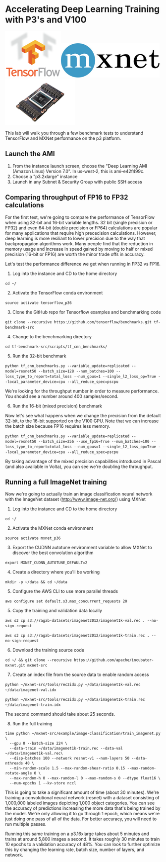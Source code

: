 # Accelerating Deep Learning Training with P3's and V100

<img src="images/tensorflow.png" height='150'><img src="images/mxnet.jpg" height='110'><img src="images/v100.jpg" height='150'>

This lab will walk you through a few benchmark tests to understand TensorFlow and MXNet performance on the p3 platform.

## Launch the AMI

1. From the instance launch screen, choose the "Deep Learning AMI (Amazon Linux) Version 7.0".  In us-west-2, this is ami-e42f499c.
1. Choose a "p3.2xlarge" instance
1. Launch in any Subnet & Security Group with public SSH access 

## Comparing throughput of FP16 to FP32 calculations

For the first test, we're going to compare the performance of TensorFlow when using 32-bit and 16-bit variable lengths.  32 bit (single precision or FP32) and even 64-bit (double precision or FP64) calculations are popular for many applications that require high prececision calculations.  However, deep learning is more resiliant to lower precision due to the way that backpropagaion algorithms work.  Many people find that the reduction in memory usage and increase in speed gained by moving to half or mixed precision (16-bit or FP16) are worth the minor trade offs in accuracy.

Let's test the performance difference we get when running in FP32 vs FP16.

1. Log into the instance and CD to the home directory

  ```cd ~/```

2. Activate the TensorFlow conda environment

  ```source activate tensorflow_p36```

3. Clone the GitHub repo for Tensorflow examples and benchmarking code

  ```git clone --recursive https://github.com/tensorflow/benchmarks.git tf-benchmark-src```

4. Change to the benchmarking directory

  ```cd tf-benchmark-src/scripts/tf_cnn_benchmarks/```

5. Run the 32-bit benchmark

  ```python tf_cnn_benchmarks.py --variable_update=replicated --model=resnet50 --batch_size=128 --num_batches=100 --loss_type_to_report=total_loss --num_gpus=1 --single_l2_loss_op=True --local_parameter_device=cpu --all_reduce_spec=pscpu```

We're looking for the throughput number in order to measure performance.  You should see a number around 400 samples/second.

6. Run the 16-bit (mixed precision) benchmark

Now let's see what happens when we change the precision from the default 32-bit, to the 16-bit supported on the V100 GPU.  Note that we can increase the batch size because FP16 requires less memory.

  ```python tf_cnn_benchmarks.py --variable_update=replicated --model=resnet50 --batch_size=256 --use_fp16=True --num_batches=100 --loss_type_to_report=total_loss --num_gpus=1 --single_l2_loss_op=True --local_parameter_device=cpu --all_reduce_spec=pscpu```

By taking advantage of the mixed precision capabilities introduced in Pascal (and also available in Volta), you can see we're doubling the throughput.


## Running a full ImageNet training

Now we're going to actually train an image classification neural network with the ImageNet dataset (http://www.image-net.org/) using MXNet

1. Log into the instance and CD to the home directory

  ```cd ~/```

2. Activate the MXNet conda environment

  ```source activate mxnet_p36```

3. Export the CUDNN autotune environment variable to allow MXNet to discover the best convolution algorithm

  ```export MXNET_CUDNN_AUTOTUNE_DEFAULT=2```

4. Create a directory where you'll be working

  ```mkdir -p ~/data && cd ~/data```

5. Configure the AWS CLI to use more parallel threads

  ```aws configure set default.s3.max_concurrent_requests 20```

5. Copy the training and validation data locally

  ```aws s3 cp s3://ragab-datasets/imagenet2012/imagenet1k-val.rec . --no-sign-request```

  ```aws s3 cp s3://ragab-datasets/imagenet2012/imagenet1k-train.rec . --no-sign-request```

6. Download the training source code

  ```cd ~/ && git clone --recursive https://github.com/apache/incubator-mxnet.git mxnet-src```

7. Create an index file from the source data to enable random access

  ```python ~/mxnet-src/tools/rec2idx.py ~/data/imagenet1k-val.rec ~/data/imagenet-val.idx```

  ```python ~/mxnet-src/tools/rec2idx.py ~/data/imagenet1k-train.rec ~/data/imagenet-train.idx```

The second command should take about 25 seconds.

8. Run the full training

  ```
  time python ~/mxnet-src/example/image-classification/train_imagenet.py \
    --gpu 0 --batch-size 224 \
    --data-train ~/data/imagenet1k-train.rec --data-val ~/data/imagenet1k-val.rec\
    --disp-batches 100 --network resnet-v1 --num-layers 50 --data-nthreads 40 \
    --min-random-scale 1.5 --max-random-shear-ratio 0.15 --max-random-rotate-angle 0 \
    --max-random-h 0 --max-random-l 0 --max-random-s 0 --dtype float16 \
    --num-epochs 1 --kv-store nccl
  ```

This is going to take a significant amount of time (about 30 minutes).  We're training a convolutional neural network (resnet) with a dataset consisting of 1,000,000 labeled images depicting 1,000 object categories.  You can see the accuracy of predictions increasing the more data that's being trained by the model.  We're only allowing it to go through 1 epoch, which means we're just doing one pass of all of the data.  For better accuracy, you will need to run multiple passes.

Running this same training on a p3.16xlarge takes about 5 minutes and trains at around 5,800 images a second.  It takes roughly 30 minutes to train 10 epochs to a validation accuracy of 48%.  You can look to further optimize this by changing the learning rate, batch size, number of layers, and network.
